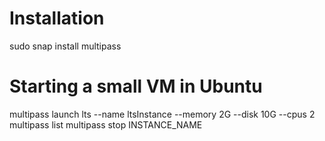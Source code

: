 # Installation
sudo snap install multipass

# Starting a small VM in Ubuntu
multipass launch lts --name ltsInstance --memory 2G --disk 10G --cpus 2
multipass list
multipass stop INSTANCE_NAME
